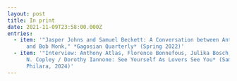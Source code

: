 ```yaml
---
layout: post
title: In print
date: 2021-11-09T23:58:00.000Z
entries:
  - item: '"Jasper Johns and Samuel Beckett: A Conversation between Anthony Atlas
      and Bob Monk," *Gagosian Quarterly* (Spring 2022)'
  - item: '"﻿Interview: Anthony Atlas, Florence Bonnefous, Julika Bosch," *William
      N. Copley / Dorothy Iannone: See Yourself As Lovers See You* (Sammlung
      Philara, 2024)'
---
```

